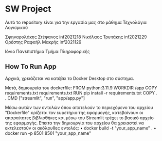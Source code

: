 # SW Project

Αυτό τo repository είναι για την εργασία μας στο μάθημα Τεχνολόγια Λογισμικού 

Σφηναρολάκης Στέφανος inf2021218
Νικόλαος Τρυπάκης inf2021229
Ορέστης Ραφαήλ Μακρής inf2021129

Ιόνιο Πανεπιστήμιο Τμήμα Πληροφορικής

## How To Run App

Αρχικά, χρειάζεται να κατέβει το Docker Desktop στο σύστημα.

Μετά, δημιουργία του dockerfile:
FROM python:3.11.9
WORKDIR /app
COPY requirements.txt requirements.txt
RUN pip install -r requirements.txt
COPY . .
CMD ["streamlit", "run", "app/app.py"]

Μέσω αυτών των εντολών όπου αποτελούν το περιεχόμενο του
αρχείου "Dockerfile" ορίζεται τον ευρετήριο της εφαρμογής,
κατεβαίνουν οι απαραίτητες βιβλιοθήκες και μέσω του Streamlit
τρέχει το βασικό αρχείο της εφαρμογής.
 ́Επειτα την δημιουργία του αρχείου θα χρειαστεί να εκτελεστούν οι
ακόλουθες εντολές:
• docker build -t "your_app_name" .
• docker run -p 8501:8501 "your_app_name"